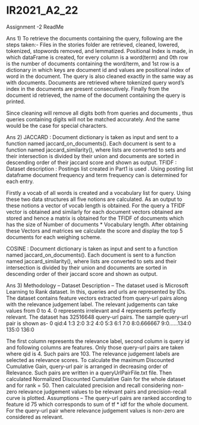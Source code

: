 # IR2021_A2_22
Assignment -2 
ReadMe

Ans 1)
To retrieve the documents containing the query, following are the steps taken:-
Files in the stories folder are retrieved, cleaned, lowered, tokenized, stopwords removed, and lemmatized.
Positional Index is made, in which dataFrame is created, for every column is a word(term) and 0th row is the number of documents containing the word/term, and 1st row is a dictionary in which keys are document id and values are positional index of word in the document.
The query is also cleaned exactly in the same way as with documents.
Documents are retrieved where tokenized query word’s index in the documents are present consecutively.
Finally from the document id retrieved, the name of the document containing the query is printed.

Since cleaning will remove all digits both from queries and documents , thus queries containing digits will not be matched accurately. And the same would be the case for special characters.

Ans 2)
JACCARD : 
Document dictionary is taken as input and sent to a function named jaccard_on_documents().
Each document is sent to a function named jaccard_similarity(), where lists are converted to sets and their intersection is divided by their union and documents are sorted in descending order of their jaccard score and shown as output.
TFIDF : 
Dataset description : Postings list created in Part1 is used . Using posting list dataframe document frequency and term frequency can is determined for each entry.

Firstly a vocab of all words is created and a vocabulary list for query. Using these two data structures all five notions are calculated.  As an output to these notions a vector of vocab length is obtained. For the query a TFIDF vector is obtained and similarly for each document vectors obtained are stored and hence a matrix is obtained for the TFIDF of documents  which has the size of Number of documents * Vocabulary length. After obtaining these Vectors and matrices we calculate the score and display the top 5 documents for each weighing scheme.

COSINE : 
Document dictionary is taken as input and sent to a function named jaccard_on_documents().
Each document is sent to a function named jaccard_similarity(), where lists are converted to sets and their intersection is divided by their union and documents are sorted in descending order of their jaccard score and shown as output.

Ans 3)
Methodology – 
Dataset Description – The dataset used is Microsoft Learning to Rank dataset. In this,  queries and urls are represented by IDs. The dataset contains feature vectors extracted from query-url pairs along with the relevance judgement label. The relevant judgements can take values from 0 to 4. 0 represents irrelevant and 4 represents perfectly relevant. The dataset has 32516648 query-url pairs. The sample query-url pair is shown as-
0 qid:4 1:3 2:0 3:2 4:0 5:3 6:1 7:0 8:0.666667 9:0……134:0 135:0 136:0 
 
The first column represents the relevance label, second column is query id and following columns are features. Only those query-url pairs are taken where qid is 4. Such pairs are 103. The relevance judgement labels are selected as relevance scores.
To calculate the maximum Discounted Cumulative Gain, query-url pair is arranged in decreasing order of Relevance. Such pairs are written in a queryUrlPairFile.txt file. Then calculated Normalized Discounted Cumulative Gain for the whole dataset and for rank = 50. 
Then calculated precision and recall considering non-zero relevance judgement values to be relevant pairs and precision-recall curve is plotted.
Assumptions – 
The query-url pairs are ranked according to feature id 75 which corresponds to sum of tf * idf for the whole document.
For the query-url pair where relevance judgement values is non-zero are considered as relevant.

